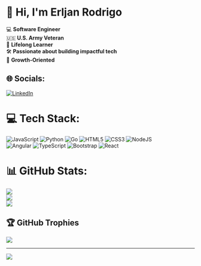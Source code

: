 

# 👋 Hi, I'm Erljan Rodrigo

💻 **Software Engineer** <br/>
🇺🇸 **U.S. Army Veteran** <br/>
🌱 **Lifelong Learner**  <br/>
🛠️ **Passionate about building impactful tech** <br/>
🚀 **Growth-Oriented** <br/>


## 🌐 Socials:
[![LinkedIn](https://img.shields.io/badge/LinkedIn-%230077B5.svg?logo=linkedin&logoColor=white)](https://linkedin.com/in/erljan-rodrigo-6908b4268) 

# 💻 Tech Stack:
![JavaScript](https://img.shields.io/badge/javascript-%23323330.svg?style=for-the-badge&logo=javascript&logoColor=%23F7DF1E) ![Python](https://img.shields.io/badge/python-3670A0?style=for-the-badge&logo=python&logoColor=ffdd54) ![Go](https://img.shields.io/badge/go-%2300ADD8.svg?style=for-the-badge&logo=go&logoColor=white) ![HTML5](https://img.shields.io/badge/html5-%23E34F26.svg?style=for-the-badge&logo=html5&logoColor=white) ![CSS3](https://img.shields.io/badge/css3-%231572B6.svg?style=for-the-badge&logo=css3&logoColor=white) ![NodeJS](https://img.shields.io/badge/node.js-6DA55F?style=for-the-badge&logo=node.js&logoColor=white) <br/> ![Angular](https://img.shields.io/badge/angular-%23DD0031.svg?style=for-the-badge&logo=angular&logoColor=white) ![TypeScript](https://img.shields.io/badge/typescript-%23007ACC.svg?style=for-the-badge&logo=typescript&logoColor=white) ![Bootstrap](https://img.shields.io/badge/bootstrap-%238511FA.svg?style=for-the-badge&logo=bootstrap&logoColor=white) ![React](https://img.shields.io/badge/react-%2320232a.svg?style=for-the-badge&logo=react&logoColor=%2361DAFB)
# 📊 GitHub Stats:
![](https://github-readme-stats.vercel.app/api?username=Erljan&theme=radical&hide_border=false&include_all_commits=true&count_private=false)<br/>
![](https://nirzak-streak-stats.vercel.app/?user=Erljan&theme=radical&hide_border=false)<br/>
![](https://github-readme-stats.vercel.app/api/top-langs/?username=Erljan&theme=radical&hide_border=false&include_all_commits=true&count_private=false&layout=compact)

## 🏆 GitHub Trophies
![](https://github-profile-trophy.vercel.app/?username=Erljan&theme=gruvbox&no-frame=false&no-bg=true&margin-w=4)

---
[![](https://visitcount.itsvg.in/api?id=Erljan&icon=0&color=5)](https://visitcount.itsvg.in)

<!-- Proudly created with GPRM ( https://gprm.itsvg.in ) -->
